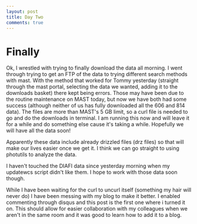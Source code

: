 ```yaml
---
layout: post
title: Day Two
comments: true
---
```

# Finally

Ok, I wrestled with trying to finally download the data all morning. I went through trying to get an FTP of the data to trying different search methods with mast. With the method that worked for Tommy yesterday (straight through the mast portal, selecting the data we wanted, adding it to the downloads basket) there kept being errors. Those may have been due to the routine maintenance on MAST today, but now we have both had some success (although neither of us has fully downloaded all the 606 and 814 data). The files are more than MAST's 5 GB limit, so a curl file is needed to go and do the downloads in terminal. I am running this now and will leave it for a while and do something else cause it's taking a while. Hopefully we will have all the data soon! 

Apparently these data include already drizzled files (drz files) so that will make our lives easier once we get it. I think we can go straight to using photutils to analyze the data. 

I haven't touched the DIAFI data since yesterday morning when my updatewcs script didn't like them. I hope to work with those data soon though. 

While I have been waiting for the curl to uncurl itself (something my hair will never do) I have been messing with my blog to make it better. I enabled commenting through disqus and this post is the first one where i turned it on. This should allow for easier collaboration with my colleagues when we aren't in the same room and it was good to learn how to add it to a blog. 

